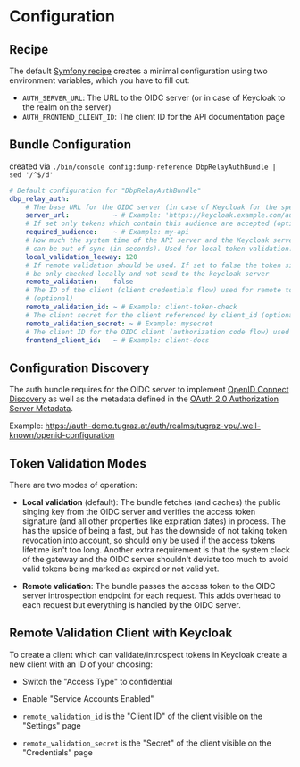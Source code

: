 # Configuration

## Recipe

The default [Symfony recipe](https://github.com/digital-blueprint/symfony-recipes/tree/main/dbp/relay-auth-bundle)
creates a minimal configuration using two environment variables, which you have to fill out:

* `AUTH_SERVER_URL`: The URL to the OIDC server (or in case of Keycloak to the realm on the server)
* `AUTH_FRONTEND_CLIENT_ID`: The client ID for the API documentation page

## Bundle Configuration

created via `./bin/console config:dump-reference DbpRelayAuthBundle | sed '/^$/d'`

```yaml
# Default configuration for "DbpRelayAuthBundle"
dbp_relay_auth:
    # The base URL for the OIDC server (in case of Keycloak for the specific realm)
    server_url:           ~ # Example: 'https://keycloak.example.com/auth/realms/my-realm'
    # If set only tokens which contain this audience are accepted (optional)
    required_audience:    ~ # Example: my-api
    # How much the system time of the API server and the Keycloak server
    # can be out of sync (in seconds). Used for local token validation.
    local_validation_leeway: 120
    # If remote validation should be used. If set to false the token signature will
    # be only checked locally and not send to the keycloak server
    remote_validation:    false
    # The ID of the client (client credentials flow) used for remote token validation
    # (optional)
    remote_validation_id: ~ # Example: client-token-check
    # The client secret for the client referenced by client_id (optional)
    remote_validation_secret: ~ # Example: mysecret
    # The client ID for the OIDC client (authorization code flow) used for API docs and other frontends provided by the API itself
    frontend_client_id:   ~ # Example: client-docs
```

## Configuration Discovery

The auth bundle requires for the OIDC server to implement [OpenID Connect
Discovery](https://openid.net/specs/openid-connect-discovery-1_0.html) as well
as the metadata defined in the [OAuth 2.0 Authorization Server
Metadata](https://datatracker.ietf.org/doc/html/rfc8414).

Example: https://auth-demo.tugraz.at/auth/realms/tugraz-vpu/.well-known/openid-configuration


## Token Validation Modes

There are two modes of operation:

* **Local validation** (default): The bundle fetches (and caches) the public
  singing key from the OIDC server and verifies the access token signature (and
  all other properties like expiration dates) in process. The has the upside of
  being a fast, but has the downside of not taking token revocation into
  account, so should only be used if the access tokens lifetime isn't too long.
  Another extra requirement is that the system clock of the gateway and the OIDC
  server shouldn't deviate too much to avoid valid tokens being marked as
  expired or not valid yet.

* **Remote validation**: The bundle passes the access token to the OIDC server
  introspection endpoint for each request. This adds overhead to each request but
  everything is handled by the OIDC server.


## Remote Validation Client with Keycloak

To create a client which can validate/introspect tokens in Keycloak create a
new client with an ID of your choosing:

* Switch the "Access Type" to confidential
* Enable "Service Accounts Enabled"

* `remote_validation_id` is the "Client ID" of the client visible on the "Settings" page
* `remote_validation_secret` is the "Secret" of the client visible on the "Credentials" page

